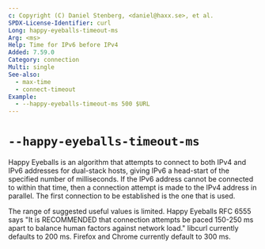 ```yaml
---
c: Copyright (C) Daniel Stenberg, <daniel@haxx.se>, et al.
SPDX-License-Identifier: curl
Long: happy-eyeballs-timeout-ms
Arg: <ms>
Help: Time for IPv6 before IPv4
Added: 7.59.0
Category: connection
Multi: single
See-also:
  - max-time
  - connect-timeout
Example:
  - --happy-eyeballs-timeout-ms 500 $URL
---
```


# `--happy-eyeballs-timeout-ms`

Happy Eyeballs is an algorithm that attempts to connect to both IPv4 and IPv6
addresses for dual-stack hosts, giving IPv6 a head-start of the specified
number of milliseconds. If the IPv6 address cannot be connected to within that
time, then a connection attempt is made to the IPv4 address in parallel. The
first connection to be established is the one that is used.

The range of suggested useful values is limited. Happy Eyeballs RFC 6555 says
"It is RECOMMENDED that connection attempts be paced 150-250 ms apart to
balance human factors against network load." libcurl currently defaults to
200 ms. Firefox and Chrome currently default to 300 ms.
